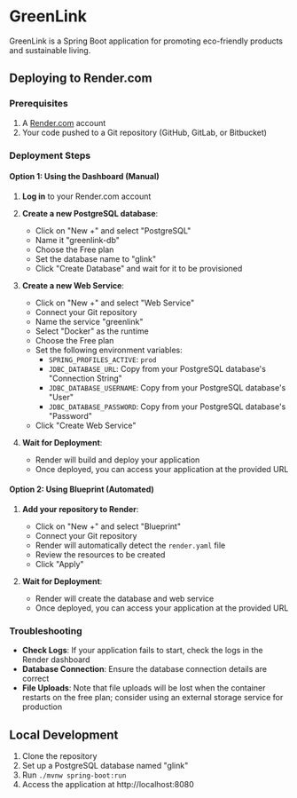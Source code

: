 # GreenLink

GreenLink is a Spring Boot application for promoting eco-friendly products and sustainable living.

## Deploying to Render.com

### Prerequisites

1. A [Render.com](https://render.com/) account
2. Your code pushed to a Git repository (GitHub, GitLab, or Bitbucket)

### Deployment Steps

#### Option 1: Using the Dashboard (Manual)

1. **Log in** to your Render.com account
2. **Create a new PostgreSQL database**:
   - Click on "New +" and select "PostgreSQL"
   - Name it "greenlink-db"
   - Choose the Free plan
   - Set the database name to "glink"
   - Click "Create Database" and wait for it to be provisioned

3. **Create a new Web Service**:
   - Click on "New +" and select "Web Service"
   - Connect your Git repository
   - Name the service "greenlink"
   - Select "Docker" as the runtime
   - Choose the Free plan
   - Set the following environment variables:
     - `SPRING_PROFILES_ACTIVE`: `prod`
     - `JDBC_DATABASE_URL`: Copy from your PostgreSQL database's "Connection String"
     - `JDBC_DATABASE_USERNAME`: Copy from your PostgreSQL database's "User"
     - `JDBC_DATABASE_PASSWORD`: Copy from your PostgreSQL database's "Password"
   - Click "Create Web Service"

4. **Wait for Deployment**:
   - Render will build and deploy your application
   - Once deployed, you can access your application at the provided URL

#### Option 2: Using Blueprint (Automated)

1. **Add your repository to Render**:
   - Click on "New +" and select "Blueprint"
   - Connect your Git repository
   - Render will automatically detect the `render.yaml` file
   - Review the resources to be created
   - Click "Apply"

2. **Wait for Deployment**:
   - Render will create the database and web service
   - Once deployed, you can access your application at the provided URL

### Troubleshooting

- **Check Logs**: If your application fails to start, check the logs in the Render dashboard
- **Database Connection**: Ensure the database connection details are correct
- **File Uploads**: Note that file uploads will be lost when the container restarts on the free plan; consider using an external storage service for production

## Local Development

1. Clone the repository
2. Set up a PostgreSQL database named "glink"
3. Run `./mvnw spring-boot:run`
4. Access the application at http://localhost:8080 